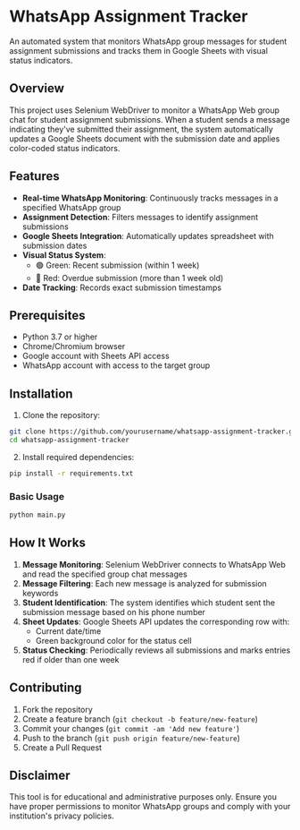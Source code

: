 # WhatsApp Assignment Tracker

An automated system that monitors WhatsApp group messages for student assignment submissions and tracks them in Google Sheets with visual status indicators.

## Overview

This project uses Selenium WebDriver to monitor a WhatsApp Web group chat for student assignment submissions. When a student sends a message indicating they've submitted their assignment, the system automatically updates a Google Sheets document with the submission date and applies color-coded status indicators.

## Features

- **Real-time WhatsApp Monitoring**: Continuously tracks messages in a specified WhatsApp group
- **Assignment Detection**: Filters messages to identify assignment submissions
- **Google Sheets Integration**: Automatically updates spreadsheet with submission dates
- **Visual Status System**: 
  - 🟢 Green: Recent submission (within 1 week)
  - 🔴 Red: Overdue submission (more than 1 week old)
- **Date Tracking**: Records exact submission timestamps

## Prerequisites

- Python 3.7 or higher
- Chrome/Chromium browser
- Google account with Sheets API access
- WhatsApp account with access to the target group

## Installation

1. Clone the repository:
```bash
git clone https://github.com/yourusername/whatsapp-assignment-tracker.git
cd whatsapp-assignment-tracker
```

2. Install required dependencies:
```bash
pip install -r requirements.txt
```
### Basic Usage
```bash
python main.py
```

## How It Works

1. **Message Monitoring**: Selenium WebDriver connects to WhatsApp Web and  read the specified group chat messages
2. **Message Filtering**: Each new message is analyzed for submission keywords 
3. **Student Identification**: The system identifies which student sent the submission message based on his phone number
4. **Sheet Updates**: Google Sheets API updates the corresponding row with:
   - Current date/time
   - Green background color for the status cell
5. **Status Checking**: Periodically reviews all submissions and marks entries red if older than one week


## Contributing

1. Fork the repository
2. Create a feature branch (`git checkout -b feature/new-feature`)
3. Commit your changes (`git commit -am 'Add new feature'`)
4. Push to the branch (`git push origin feature/new-feature`)
5. Create a Pull Request



## Disclaimer

This tool is for educational and administrative purposes only. Ensure you have proper permissions to monitor WhatsApp groups and comply with your institution's privacy policies.

